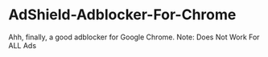 # AdShield-Adblocker-For-Chrome
Ahh, finally, a good adblocker for Google Chrome.     Note: Does Not Work For ALL Ads
